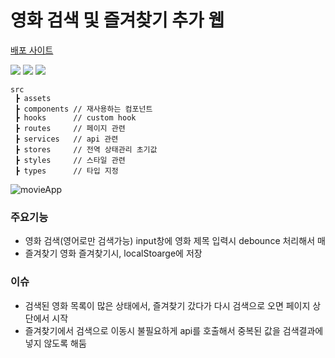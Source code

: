 # 영화 검색 및 즐겨찾기 추가 웹

[배포 사이트](https://silly-tapioca-8153ed.netlify.app)

 <img src="https://img.shields.io/badge/TypeScript-3178C6?style=flat&logo=TypeScript&logoColor=white"/> <img src="https://img.shields.io/badge/React-3178C6?style=flat&logo=React&logoColor=#7ED0EF"/> <img src="https://img.shields.io/badge/Recoil-3178C6?style=flat&logo=Recoil&logoColor=white"/>

```
src
 ┣ assets
 ┣ components // 재사용하는 컴포넌트
 ┣ hooks      // custom hook
 ┣ routes     // 페이지 관련
 ┣ services   // api 관련
 ┣ stores     // 전역 상태관리 초기값
 ┣ styles     // 스타일 관련
 ┣ types      // 타입 지정
 ```




![movieApp](https://user-images.githubusercontent.com/87363088/168457331-b9d6b149-74c2-4d54-a747-edc9a6604420.gif)

### 주요기능
- 영화 검색(영어로만 검색가능)
input창에 영화 제목 입력시 debounce 처리해서 매 
- 즐겨찾기
 영화 즐겨찾기시, localStoarge에 저장
### 이슈
- 검색된 영화 목록이 많은 상태에서, 즐겨찾기 갔다가 다시 검색으로 오면 페이지 상단에서 시작
- 즐겨찾기에서 검색으로 이동시 불필요하게 api를 호출해서 중복된 값을 검색결과에 넣지 않도록 해둠
